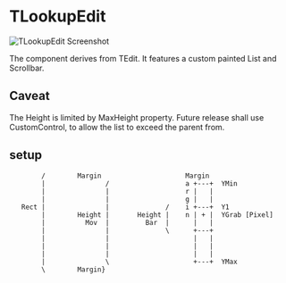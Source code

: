 # TLookupEdit

![TLookupEdit Screenshot](https://github.com/kerm1t/TLookupEdit/blob/master/sample.png)

The component derives from TEdit. It features a custom painted List and Scrollbar.

## Caveat
The Height is limited by MaxHeight property.
Future release shall use CustomControl, to allow the list to exceed the parent from.

## setup


            /        Margin                     Margin
            |               /                   a +---+  YMin
            |               |                   r |   |
            |               |                   g |   |
       Rect |               |              /    i +---+  Y1
            |        Height |       Height |    n | + |  YGrab [Pixel]
            |          Mov  |         Bar  |      |   |
            |               |              \      +---+
            |               |                     |   |
            |               |                     |   |
            |               |                     |   |
            |               \                     +---+  YMax
            \        Margin}
